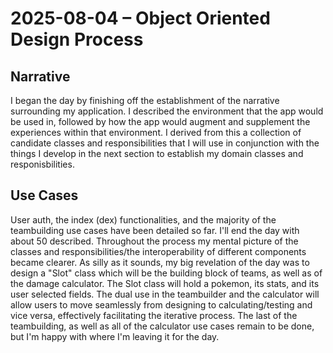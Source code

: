 # 2025-08-04 – Object Oriented Design Process

## Narrative
I began the day by finishing off the establishment of the narrative surrounding my application. I described the environment that the app would be used in, followed by how the app would augment and supplement the experiences within that environment. I derived from this a collection of candidate classes and responsibilities that I will use in conjunction with the things I develop in the next section to establish my domain classes and responisbilities.

## Use Cases
User auth, the index (dex) functionalities, and the majority of the teambuilding use cases have been detailed so far. I'll end the day with about 50 described. Throughout the process my mental picture of the classes and responsibilities/the interoperability of different components became clearer. As silly as it sounds, my big revelation of the day was to design a "Slot" class which will be the building block of teams, as well as of the damage calculator. The Slot class will hold a pokemon, its stats, and its user selected fields. The dual use in the teambuilder and the calculator will allow users to move seamlessly from designing to calculating/testing and vice versa, effectively facilitating the iterative process. The last of the teambuilding, as well as all of the calculator use cases remain to be done, but I'm happy with where I'm leaving it for the day.